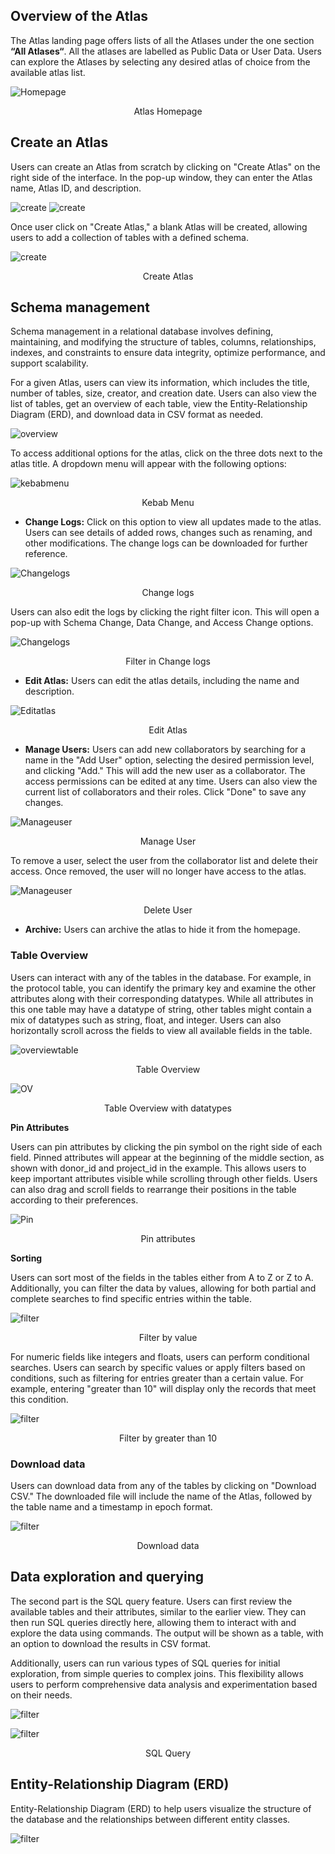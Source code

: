 ## Overview of the Atlas

The Atlas landing page offers lists of all the Atlases under the one section **“All Atlases“**. All the atlases are labelled as Public Data or User Data. Users can explore the Atlases by selecting any desired atlas of choice from the available atlas list.

![Homepage](../../img/PollyAtlas_images/Pollyatlas.png) <center> Atlas Homepage</center>

## Create an Atlas

Users can create an Atlas from scratch by clicking on "Create Atlas" on the right side of the interface. In the pop-up window, they can enter the Atlas name, Atlas ID, and description.

![create](../../img/PollyAtlas_images/createatlas_.png) 
![create](../../img/PollyAtlas_images/createatlas2.png)

 Once user click on "Create Atlas," a blank Atlas will be created, allowing users to add a collection of tables with a defined schema.
 
![create](../../img/PollyAtlas_images/createatlas3.png) <center> Create Atlas</center>


## Schema management

Schema management in a relational database involves defining, maintaining, and modifying the structure of tables, columns, relationships, indexes, and constraints to ensure data integrity, optimize performance, and support scalability.

For a given Atlas, users can view its information, which includes the title, number of tables, size, creator, and creation date. Users can also view the list of tables, get an overview of each table, view the Entity-Relationship Diagram (ERD), and download data in CSV format as needed.

![overview](../../img/PollyAtlas_images/overviewtable.png) 


To access additional options for the atlas, click on the three dots next to the atlas title. A dropdown menu will appear with the following options:

![kebabmenu](../../img/PollyAtlas_images/kababmenu.png) <center> Kebab Menu</center>


- **Change Logs:** Click on this option to view all updates made to the atlas. Users can see details of added rows, changes such as renaming, and other modifications. The change logs can be downloaded for further reference.

![Changelogs](../../img/PollyAtlas_images/chnagelogg.png) <center> Change logs</center>

Users can also edit the logs by clicking the right filter icon. This will open a pop-up with Schema Change, Data Change, and Access Change options.

![Changelogs](../../img/PollyAtlas_images/changelogg2.png) <center> Filter in Change logs</center>


- **Edit Atlas:** Users can edit the atlas details, including the name and description.

![Editatlas](../../img/PollyAtlas_images/editatlas.png) <center> Edit Atlas</center>


- **Manage Users:** Users can add new collaborators by searching for a name in the "Add User" option, selecting the desired permission level, and clicking "Add." This will add the new user as a collaborator. The access permissions can be edited at any time. Users can also view the current list of collaborators and their roles. Click "Done" to save any changes.

![Manageuser](../../img/PollyAtlas_images/manageuserss.png) <center> Manage User</center>

To remove a user, select the user from the collaborator list and delete their access. Once removed, the user will no longer have access to the atlas.

![Manageuser](../../img/PollyAtlas_images/deleteuser.png) <center> Delete User</center>


- **Archive:** Users can archive the atlas to hide it from the homepage.


### Table Overview

Users can interact with any of the tables in the database. For example, in the protocol table, you can identify the primary key and examine the other attributes along with their corresponding datatypes. While all attributes in this one table may have a datatype of string, other tables might contain a mix of datatypes such as string, float, and integer. Users can also horizontally scroll across the fields to view all available fields in the table.

![overviewtable](../../img/PollyAtlas_images/overviewtable.png) <center> Table Overview</center>


![OV](../../img/PollyAtlas_images/tableoverviewithstrings.png) <center> Table Overview with datatypes</center>

**Pin Attributes**

Users can pin attributes by clicking the pin symbol on the right side of each field. Pinned attributes will appear at the beginning of the middle section, as shown with donor_id and project_id in the example. This allows users to keep important attributes visible while scrolling through other fields. Users can also drag and scroll fields to rearrange their positions in the table according to their preferences.

![Pin](../../img/PollyAtlas_images/pinatlas.png)  <center> Pin attributes</center>

**Sorting**

Users can sort most of the fields in the tables either from A to Z or Z to A. Additionally, you can filter the data by values, allowing for both partial and complete searches to find specific entries within the table.

![filter](../../img/PollyAtlas_images/filteratlas.png) <center> Filter by value</center>

For numeric fields like integers and floats, users can perform conditional searches. Users can search by specific values or apply filters based on conditions, such as filtering for entries greater than a certain value. For example, entering "greater than 10" will display only the records that meet this condition. 

![filter](../../img/PollyAtlas_images/greater.png) <center> Filter by greater than 10</center>

### Download data

Users can download data from any of the tables by clicking on "Download CSV." The downloaded file will include the name of the Atlas, followed by the table name and a timestamp in epoch format.

![filter](../../img/PollyAtlas_images/downloadcsv.png) <center> Download data</center>


## Data exploration and querying

The second part is the SQL query feature. Users can first review the available tables and their attributes, similar to the earlier view. They can then run SQL queries directly here, allowing them to interact with and explore the data using commands.  The output will be shown as a table, with an option to download the results in CSV format.

Additionally, users can run various types of SQL queries for initial exploration, from simple queries to complex joins. This flexibility allows users to perform comprehensive data analysis and experimentation based on their needs.

![filter](../../img/PollyAtlas_images/sql.png) 

![filter](../../img/PollyAtlas_images/sql2.png) <center>SQL Query</center>


## Entity-Relationship Diagram (ERD)

Entity-Relationship Diagram (ERD) to help users visualize the structure of the database and the relationships between different entity classes.

![filter](../../img/PollyAtlas_images/erdiagrm.png) 
